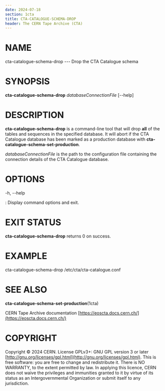 ```yaml
---
date: 2024-07-18
section: 1cta
title: CTA-CATALOGUE-SCHEMA-DROP
header: The CERN Tape Archive (CTA)
---
```

<!---
@project      The CERN Tape Archive (CTA)
@copyright    Copyright © 2020-2024 CERN
@license      This program is free software, distributed under the terms of the GNU General Public
              Licence version 3 (GPL Version 3), copied verbatim in the file "COPYING". You can
              redistribute it and/or modify it under the terms of the GPL Version 3, or (at your
              option) any later version.

              This program is distributed in the hope that it will be useful, but WITHOUT ANY
              WARRANTY; without even the implied warranty of MERCHANTABILITY or FITNESS FOR A
              PARTICULAR PURPOSE. See the GNU General Public License for more details.

              In applying this licence, CERN does not waive the privileges and immunities
              granted to it by virtue of its status as an Intergovernmental Organization or
              submit itself to any jurisdiction.
--->

# NAME

cta-catalogue-schema-drop --- Drop the CTA Catalogue schema

# SYNOPSIS

**cta-catalogue-schema-drop** *databaseConnectionFile* \[\--help]

# DESCRIPTION

**cta-catalogue-schema-drop** is a command-line tool that will drop
**all** of the tables and sequences in the specified database. It will
abort if the CTA Catalogue database has been marked as a production
database with **cta-catalogue-schema-set-production**.

*databaseConnectionFile* is the path to the configuration file
containing the connection details of the CTA Catalogue database.

# OPTIONS

-h, \--help

:   Display command options and exit.

# EXIT STATUS

**cta-catalogue-schema-drop** returns 0 on success.

# EXAMPLE

cta-catalogue-schema-drop /etc/cta/cta-catalogue.conf

# SEE ALSO

**cta-catalogue-schema-set-production**(1cta)

CERN Tape Archive documentation [https://eoscta.docs.cern.ch/](https://eoscta.docs.cern.ch/)

# COPYRIGHT

Copyright © 2024 CERN. License GPLv3+: GNU GPL version 3 or later [http://gnu.org/licenses/gpl.html](http://gnu.org/licenses/gpl.html).
This is free software: you are free to change and redistribute it. There is NO WARRANTY, to the extent permitted by law.
In applying this licence, CERN does not waive the privileges and immunities granted to it by virtue of its status as an
Intergovernmental Organization or submit itself to any jurisdiction.
